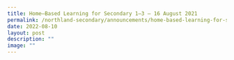 ```yaml
---
title: Home–Based Learning for Secondary 1–3 – 16 August 2021
permalink: /northland-secondary/announcements/home-based-learning-for-secondary-1-3-16-august-2021/
date: 2022-08-10
layout: post
description: ""
image: ""
---
```

